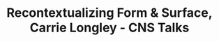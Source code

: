 ---
dateStart: 2016-04-18
dateEnd: 2016-04-18
title: "Recontextualizing Form & Surface, Carrie Longley - CNS Talks"
venue: "CNS Center, Indiana University"
organizer: Lisel Record
credit: Lisel Record
city: Bloomington
state: IN
country: USA
pdfLink: 20160418-Talks-carrielongley-recontextualizing-form.pdf
venueImages:
 - sm: image01.sm.jpg
   lg: image01.lg.jpg
---